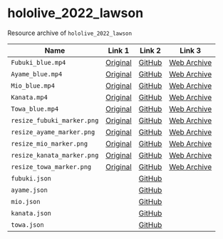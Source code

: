 # hololive_2022_lawson

Resource archive of `hololive_2022_lawson`

|Name|Link 1|Link 2|Link 3|
|---|---|---|---|
|`Fubuki_blue.mp4`|[Original](https://s3.ap-northeast-1.amazonaws.com/prod-lessar-contents/partner_80d92a19-5bde-4ac9-9393-797c36f37883/arContent_27154/Fubuki_blue.mp4)|[GitHub](https://daydreamer-json.github.io/hololive_2022_lawson/media/aws/Fubuki_blue.mp4)|[Web Archive](https://web.archive.org/web/20221026130442/https://s3.ap-northeast-1.amazonaws.com/prod-lessar-contents/partner_80d92a19-5bde-4ac9-9393-797c36f37883/arContent_27154/Fubuki_blue.mp4)|
|`Ayame_blue.mp4`|[Original](https://s3.ap-northeast-1.amazonaws.com/prod-lessar-contents/partner_80d92a19-5bde-4ac9-9393-797c36f37883/arContent_27164/Ayame_blue.mp4)|[GitHub](https://daydreamer-json.github.io/hololive_2022_lawson/media/aws/Ayame_blue.mp4)|[Web Archive](https://web.archive.org/web/20221026130903/https://s3.ap-northeast-1.amazonaws.com/prod-lessar-contents/partner_80d92a19-5bde-4ac9-9393-797c36f37883/arContent_27164/Ayame_blue.mp4)|
|`Mio_blue.mp4`|[Original](https://s3.ap-northeast-1.amazonaws.com/prod-lessar-contents/partner_80d92a19-5bde-4ac9-9393-797c36f37883/arContent_27166/Mio_blue.mp4)|[GitHub](https://daydreamer-json.github.io/hololive_2022_lawson/media/aws/Mio_blue.mp4)|[Web Archive](https://web.archive.org/web/20221026120236/https://s3.ap-northeast-1.amazonaws.com/prod-lessar-contents/partner_80d92a19-5bde-4ac9-9393-797c36f37883/arContent_27166/Mio_blue.mp4)|
|`Kanata.mp4`|[Original](https://s3.ap-northeast-1.amazonaws.com/prod-lessar-contents/partner_80d92a19-5bde-4ac9-9393-797c36f37883/arContent_27167/Kanata.mp4)|[GitHub](https://daydreamer-json.github.io/hololive_2022_lawson/media/aws/Kanata_blue.mp4)|[Web Archive](https://web.archive.org/web/20221026131356/https://s3.ap-northeast-1.amazonaws.com/prod-lessar-contents/partner_80d92a19-5bde-4ac9-9393-797c36f37883/arContent_27167/Kanata.mp4)|
|`Towa_blue.mp4`|[Original](https://s3.ap-northeast-1.amazonaws.com/prod-lessar-contents/partner_80d92a19-5bde-4ac9-9393-797c36f37883/arContent_27168/Towa_blue.mp4)|[GitHub](https://daydreamer-json.github.io/hololive_2022_lawson/media/aws/Towa_blue.mp4)|[Web Archive](https://web.archive.org/web/20221026131548/https://s3.ap-northeast-1.amazonaws.com/prod-lessar-contents/partner_80d92a19-5bde-4ac9-9393-797c36f37883/arContent_27168/Towa_blue.mp4)|
|`resize_fubuki_marker.png`|[Original](https://s3.ap-northeast-1.amazonaws.com/prod-lessar-contents/partner_80d92a19-5bde-4ac9-9393-797c36f37883/arMarker_10572/resize_fubuki_marker.png)|[GitHub](https://daydreamer-json.github.io/hololive_2022_lawson/media/aws/resize_fubuki_marker.png)|[Web Archive](https://web.archive.org/web/20221026122529/https://s3.ap-northeast-1.amazonaws.com/prod-lessar-contents/partner_80d92a19-5bde-4ac9-9393-797c36f37883/arMarker_10572/resize_fubuki_marker.png)|
|`resize_ayame_marker.png`|[Original](https://s3.ap-northeast-1.amazonaws.com/prod-lessar-contents/partner_80d92a19-5bde-4ac9-9393-797c36f37883/arMarker_10573/resize_ayame_marker.png)|[GitHub](https://daydreamer-json.github.io/hololive_2022_lawson/media/aws/resize_ayame_marker.png)|[Web Archive](https://web.archive.org/web/20221026123042/https://s3.ap-northeast-1.amazonaws.com/prod-lessar-contents/partner_80d92a19-5bde-4ac9-9393-797c36f37883/arMarker_10573/resize_ayame_marker.png)|
|`resize_mio_marker.png`|[Original](https://s3.ap-northeast-1.amazonaws.com/prod-lessar-contents/partner_80d92a19-5bde-4ac9-9393-797c36f37883/arMarker_10574/resize_mio_marker.png)|[GitHub](https://daydreamer-json.github.io/hololive_2022_lawson/media/aws/resize_mio_marker.png)|[Web Archive](https://web.archive.org/web/20221026123125/https://s3.ap-northeast-1.amazonaws.com/prod-lessar-contents/partner_80d92a19-5bde-4ac9-9393-797c36f37883/arMarker_10574/resize_mio_marker.png)|
|`resize_kanata_marker.png`|[Original](https://s3.ap-northeast-1.amazonaws.com/prod-lessar-contents/partner_80d92a19-5bde-4ac9-9393-797c36f37883/arMarker_10575/resize_kanata_marker.png)|[GitHub](https://daydreamer-json.github.io/hololive_2022_lawson/media/aws/resize_kanata_marker.png)|[Web Archive](https://web.archive.org/web/20221026123242/https://s3.ap-northeast-1.amazonaws.com/prod-lessar-contents/partner_80d92a19-5bde-4ac9-9393-797c36f37883/arMarker_10575/resize_kanata_marker.png)|
|`resize_towa_marker.png`|[Original](https://s3.ap-northeast-1.amazonaws.com/prod-lessar-contents/partner_80d92a19-5bde-4ac9-9393-797c36f37883/arMarker_10576/resize_towa_marker.png)|[GitHub](https://daydreamer-json.github.io/hololive_2022_lawson/media/aws/resize_towa_marker.png)|[Web Archive](https://web.archive.org/web/20221026123540/https://s3.ap-northeast-1.amazonaws.com/prod-lessar-contents/partner_80d92a19-5bde-4ac9-9393-797c36f37883/arMarker_10576/resize_towa_marker.png)|
|`fubuki.json`||[GitHub](https://daydreamer-json.github.io/hololive_2022_lawson/media/json/fubuki.json)||
|`ayame.json`||[GitHub](https://daydreamer-json.github.io/hololive_2022_lawson/media/json/ayame.json)||
|`mio.json`||[GitHub](https://daydreamer-json.github.io/hololive_2022_lawson/media/json/mio.json)||
|`kanata.json`||[GitHub](https://daydreamer-json.github.io/hololive_2022_lawson/media/json/kanata.json)||
|`towa.json`||[GitHub](https://daydreamer-json.github.io/hololive_2022_lawson/media/json/towa.json)||
